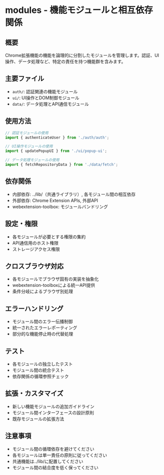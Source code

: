 # modules - 機能モジュールと相互依存関係

## 概要
Chrome拡張機能の機能を論理的に分割したモジュールを管理します。認証、UI操作、データ処理など、特定の責任を持つ機能群を含みます。

## 主要ファイル
- `auth/`: 認証関連の機能モジュール
- `ui/`: UI操作とDOM制御モジュール
- `data/`: データ処理とAPI通信モジュール

## 使用方法
```typescript
// 認証モジュールの使用
import { authenticateUser } from './auth/auth';

// UI操作モジュールの使用
import { updatePopupUI } from './ui/popup-ui';

// データ処理モジュールの使用
import { fetchRepositoryData } from './data/fetch';
```

## 依存関係
- 内部依存: ../lib/（共通ライブラリ）, 各モジュール間の相互依存
- 外部依存: Chrome Extension APIs, 外部API
- webextension-toolbox: モジュールバンドリング

## 設定・権限
- 各モジュールが必要とする権限の集約
- API通信用のホスト権限
- ストレージアクセス権限

## クロスブラウザ対応
- 各モジュールでブラウザ固有の実装を抽象化
- webextension-toolboxによる統一API提供
- 条件分岐によるブラウザ別処理

## エラーハンドリング
- モジュール間のエラー伝播制御
- 統一されたエラーレポーティング
- 部分的な機能停止時の代替処理

## テスト
- 各モジュールの独立したテスト
- モジュール間の統合テスト
- 依存関係の循環参照チェック

## 拡張・カスタマイズ
- 新しい機能モジュールの追加ガイドライン
- モジュール間インターフェースの設計原則
- 既存モジュールの拡張方法

## 注意事項
- モジュール間の循環依存を避けてください
- 各モジュールは単一責任の原則に従ってください
- 共通機能は../lib/に配置してください
- モジュール間の結合度を低く保ってください